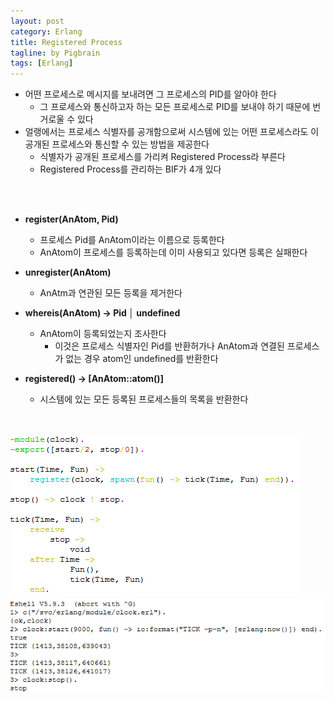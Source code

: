 ```yaml
---
layout: post
category: Erlang
title: Registered Process
tagline: by Pigbrain
tags: [Erlang]
---
```


<!--more-->

* 어떤 프로세스로 메시지를 보내려면 그 프로세스의 PID를 알아야 한다  
	* 그 프로세스와 통신하고자 하는 모든 프로세스로 PID를 보내야 하기 때문에 번거로울 수 있다   
* 얼랭에서는 프로세스 식별자를 공개함으로써 시스템에 있는 어떤 프로세스라도 이 공개된 프로세스와 통신할 수 있는 방법을 제공한다  
	* 식별자가 공개된 프로세스를 가리켜 Registered Process라 부른다  
	* Registered Process를 관리하는 BIF가 4개 있다  

<br>
<br>

* **register(AnAtom, Pid)**  
	* 프로세스 Pid를 AnAtom이라는 이름으로 등록한다  
	* AnAtom이 프로세스를 등록하는데 이미 사용되고 있다면 등록은 실패한다  

* **unregister(AnAtom)**  
	* AnAtm과 연관된 모든 등록을 제거한다  

* **whereis(AnAtom) -> Pid │ undefined**
	* AnAtom이 등록되었는지 조사한다  
		* 이것은 프로세스 식별자인 Pid를 반환허가나 AnAtom과 연결된 프로세스가 없는 경우 atom인 undefined를 반환한다  
* **registered() -> [AnAtom::atom()]**
	* 시스템에 있는 모든 등록된  프로세스들의 목록을 반환한다  
<br>
<br>
<img src="/assets/themes/Snail/img/Erlang/RegisteredProcess/rp-1.png" alt="">  
<br>
<img src="/assets/themes/Snail/img/Erlang/RegisteredProcess/rp-2.png" alt="">  
